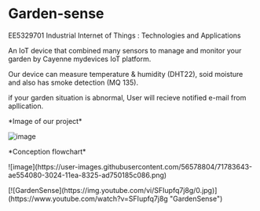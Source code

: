 # Garden-sense
EE5329701 Industrial Internet of Things : Technologies and Applications

 An IoT device that combined many sensors to manage and monitor your garden by Cayenne mydevices IoT platform. 
<p>Our device can measure temperature & humidity (DHT22), soid moisture and also has smoke detection (MQ 135).</p>
<p>if your garden situation is abnormal, User will recieve notified e-mail from apllication.</p>

<p>

</p>
*Image of our project*

![image](https://user-images.githubusercontent.com/56578804/71828436-4e6ea080-30dd-11ea-879f-927911690036.png)
<p>

</p>
*Conception flowchart*
<p>

</p>
![image](https://user-images.githubusercontent.com/56578804/71783643-ae554080-3024-11ea-8325-ad750185c086.png)
<p>

</p>
[![GardenSense](https://img.youtube.com/vi/SFIupfq7j8g/0.jpg)](https://www.youtube.com/watch?v=SFIupfq7j8g "GardenSense")

